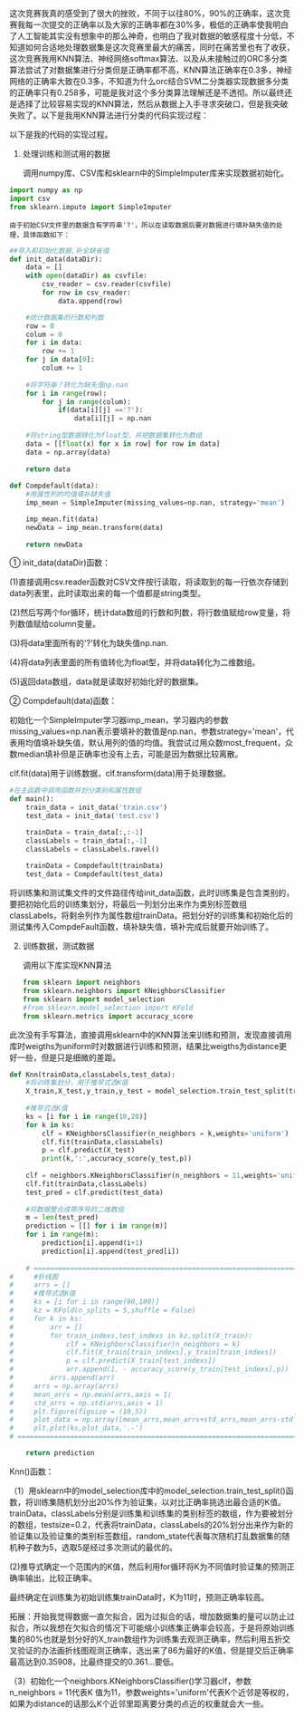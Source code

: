 这次竞赛我真的感受到了很大的挫败，不同于以往80%，90%的正确率，这次竞赛我每一次提交的正确率以及大家的正确率都在30%多，极低的正确率使我明白了人工智能其实没有想象中的那么神奇，也明白了我对数据的敏感程度十分低，不知道如何合适地处理数据集是这次竞赛里最大的痛苦，同时在痛苦里也有了收获，这次竞赛我用KNN算法、神经网络softmax算法、以及从未接触过的ORC多分类算法尝试了对数据集进行分类但是正确率都不高，KNN算法正确率在0.3多，神经网络的正确率大致在0.3多，不知道为什么orc结合SVM二分类器实现数据多分类的正确率只有0.258多，可能是我对这个多分类算法理解还是不透彻。所以最终还是选择了比较容易实现的KNN算法，然后从数据上入手寻求突破口，但是我突破失败了。以下是我用KNN算法进行分类的代码实现过程：

以下是我的代码的实现过程。

1. 处理训练和测试用的数据

   调用numpy库、CSV库和sklearn中的SimpleImputer库来实现数据初始化。

```python
import numpy as np
import csv
from sklearn.impute import SimpleImputer
```

 	由于初始CSV文件里的数据含有字符串'?'，所以在读取数据后要对数据进行填补缺失值的处理，具体函数如下：

```python
##导入和初始化数据,补全缺省值
def init_data(dataDir):
    data = []
    with open(dataDir) as csvfile:
        csv_reader = csv.reader(csvfile)  
        for row in csv_reader:  
            data.append(row)

    #统计数据集的行数和列数
    row = 0
    colum = 0
    for i in data:
        row += 1
    for j in data[0]:
        colum += 1
     
    #将字符串？转化为缺失值np.nan
    for i in range(row):
        for j in range(colum):
            if(data[i][j] =='?'):
                data[i][j] = np.nan
     
    #将string型数据转化为float型，并把数据集转化为数组
    data = [[float(x) for x in row] for row in data]
    data = np.array(data)
    
    return data
    
def Compdefault(data):
    #用属性列的均值填补缺失值
    imp_mean = SimpleImputer(missing_values=np.nan, strategy='mean')

    imp_mean.fit(data)
    newData = imp_mean.transform(data)
    
    return newData

```

① init_data(dataDir)函数：

(1)直接调用csv.reader函数对CSV文件按行读取，将读取到的每一行依次存储到data列表里，此时读取出来的每一个值都是string类型。

(2)然后写两个for循环，统计data数组的行数和列数，将行数值赋给row变量，将列数值赋给column变量。

(3)将data里面所有的'?'转化为缺失值np.nan.

(4)将data列表里面的所有值转化为float型，并将data转化为二维数组。

(5)返回data数组，data就是读取好初始化好的数据集。

② Compdefault(data)函数：

初始化一个SimpleImputer学习器imp_mean，学习器内的参数missing_values=np.nan表示要填补的数值是np.nan，参数strategy='mean'，代表用均值填补缺失值，默认用列的值的均值。我尝试过用众数most_frequent，众数median填补但是正确率也没有上去，可能是因为数据比较离散。

clf.fit(data)用于训练数据，clf.transform(data)用于处理数据。

```python
#在主函数中调用函数并划分类别和属性数组
def main():
    train_data = init_data('train.csv')
    test_data = init_data('test.csv')                                                

    trainData = train_data[:,:-1]
    classLabels = train_data[:,-1]
    classLabels = classLabels.ravel()
    
    trainData = Compdefault(trainData)
    test_data = Compdefault(test_data)
```

将训练集和测试集文件的文件路径传给init_data函数，此时训练集是包含类别的，要把初始化后的训练集划分，将最后一列划分出来作为类别标签数组classLabels，将剩余列作为属性数组trainData。把划分好的训练集和初始化后的测试集传入CompdeFault函数，填补缺失值，填补完成后就要开始训练了。



2. 训练数据，测试数据

   调用以下库实现KNN算法

   ```python
   from sklearn import neighbors
   from sklearn.neighbors import KNeighborsClassifier
   from sklearn import model_selection
   #from sklearn.model_selection import KFold
   from sklearn.metrics import accuracy_score
   ```

此次没有手写算法，直接调用sklearn中的KNN算法来训练和预测，发现直接调用库时weigths为uniform时对数据进行训练和预测，结果比weigths为distance更好一些，但是只是细微的差距。

```python
def Knn(trainData,classLabels,test_data):
    #将训练集划分，用于推导式选K值
    X_train,X_test,y_train,y_test = model_selection.train_test_split(trainData,classLabels, test_size=0.2,random_state=5)
                                                               
    #推导式选K值
    ks = [i for i in range(10,20)]
    for k in ks:
        clf = KNeighborsClassifier(n_neighbors = k,weights='uniform')
        clf.fit(trainData,classLabels)
        p = clf.predict(X_test)
        print(k,':',accuracy_score(y_test,p)) 
        
    clf = neighbors.KNeighborsClassifier(n_neighbors = 11,weights='uniform')
    clf.fit(trainData,classLabels)
    test_pred = clf.predict(test_data)
    
    #将数据整合成带序号的二维数组
    m = len(test_pred)
    prediction = [[] for i in range(m)]
    for i in range(m):  
        prediction[i].append(i+1)
        prediction[i].append(test_pred[i])
        
    # =============================================================================
#     #折线图
#     arrs = []
#     #推导式选K值
#     ks = [i for i in range(90,100)]
#     kz = KFold(n_splits = 5,shuffle = False)
#     for k in ks:
#         arr = []
#         for train_indexs,test_indexs in kz.split(X_train):
#             clf = KNeighborsClassifier(n_neighbors = k)
#             clf.fit(X_train[train_indexs],y_train[train_indexs])
#             p = clf.predict(X_train[test_indexs])
#             arr.append(1. - accuracy_score(y_train[test_indexs],p))
#         arrs.append(arr)
#     arrs = np.array(arrs)
#     mean_arrs = np.mean(arrs,axis = 1)
#     std_arrs = np.std(arrs,axis = 1)
#     plt.figure(figsize = (10,5))
#     plot_data = np.array([mean_arrs,mean_arrs+std_arrs,mean_arrs-std_arrs]).T
#     plt.plot(ks,plot_data,'.-')
# =============================================================================

    return prediction
```

Knn()函数：

（1）用sklearn中的model_selection库中的model_selection.train_test_split()函数，将训练集随机划分出20%作为验证集，以对比正确率挑选出最合适的K值。trainData，classLabels分别是训练集和训练集的类别标签的数组，作为要被划分的数组，testsize=0.2，代表将trainData，classLabels的20%划分出来作为新的验证集以及验证集的类别标签数组，random_state代表每次随机打乱数据集的随机种子数为5，选取5是经过多次测试的最优的。

(2)推导式确定一个范围内的K值，然后利用for循环将K为不同值时验证集的预测正确率输出，比较正确率。

最终确定在训练集为初始训练集trainData时，K为11时，预测正确率较高。

拓展：开始我觉得数据一直欠拟合，因为过拟合的话，增加数据集的量可以防止过拟合，所以我想在欠拟合的情况下可能缩小训练集正确率会较高，于是将原始训练集的80%也就是划分好的X_train数组作为训练集去观测正确率，然后利用五折交叉验证的办法画折线图观测正确率，选出来了86为最好的K值，但是提交后正确率最高达到0.35908，比最终提交的0.361...要低。

（3）初始化一个neighbors.KNeighborsClassifier()学习器clf，参数n_neighbors = 11代表K 值为11，参数weights='uniform'代表K个近邻是等权的，如果为distance的话那么K个近邻里距离要分类的点近的权重就会大一些。



